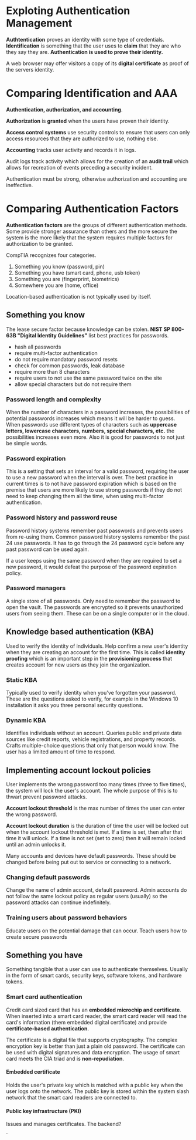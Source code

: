 # Exploting Authentication Management
**Authtentication** proves an identity with some type of credentials. **Identification** is something that the user uses to **claim** that they are who they say they are. **Authentication is used to prove their identity.**

A web browser may offer visitors a copy of its **digital certificate** as proof of the servers identity.

# Comparing Identification and AAA
**Authentication, authorization, and accounting**.

**Authorization** is **granted** when the users have proven their identity.

**Access control systems** use security controls to ensure that users can only access resources that they are authorized to use, nothing else.

**Accounting** tracks user activity and records it in logs.

Audit logs track activity which allows for the creation of an **audit trail** which allows for recreation of events preceding a security incident.

Authentication must be strong, otherwise authorization and accounting are ineffective.
# Comparing Authentication Factors
**Authentication factors** are the groups of different authentication methods. Some provide stronger assurance than others and the more secure the system is the more likely that the system requires multiple factors for authorization to be granted.

CompTIA recognizes four categories.
1. Something you know (password, pin)
2. Something you have (smart card, phone, usb token)
3. Something you are (fingerprint, biometrics)
4. Somewhere you are (home, office)

Location-based authentication is not typically used by itself.

## Something you know
The lease secure factor because knowledge can be stolen. **NIST SP 800-63B "Digital Identity Guidelines"** list best practices for passwords. 

- hash all passwords
- require multi-factor authentication
- do not require mandatory password resets
- check for common passwords, leak database
- require more than 8 characters
- require users to not use the same password twice on the site
- allow special characters but do not require them

### Password length and complexity
When the number of characters in a password increases, the possibilities of potential passwords increases which means it will be harder to guess. When passwords use different types of characters such as **uppercase letters, lowercase characters, numbers, special characters, etc.** the possibilities increases even more. Also it is good for passwords to not just be simple words.

### Password expiration
This is a setting that sets an interval for a valid password, requiring the user to use a new password when the interval is over. The best practice in current times is to not have password expiration which is based on the premise that users are more likely to use strong passwords if they do not need to keep changing them all the time, when using multi-factor authentication.

### Password history and password reuse
Password history systems remember past passwords and prevents users from re-using them. Common password history systems remember the past 24 use passwords. It has to go through the 24 password cycle before any past password can be used again.


If a user keeps using the same password when they are required to set a new password, it would defeat the purpose of the password expiration policy.

### Password managers
A single store of all passwords. Only need to remember the password to open the vault. The passwords are encrypted so it prevents unauthorized users from seeing them. These can be on a single computer or in the cloud.

## Knowledge based authentication (KBA)
Used to verify the identity of individuals. Help confirm a new user's identity when they are creating an account for the first time. This is called **identity proofing** which is an important step in the **provisioning process** that creates account for new users as they join the organization.

### Static KBA
Typically used to verify identity when you've forgotten your password. These are the questions asked to verify, for example in the Windows 10 installation it asks you three personal security questions.

### Dynamic KBA
Identifies individuals without an account. Queries public and private data sources like credit reports, vehicle registrations, and property records. Crafts multiple-choice questions that only that person would know. The user has a limited amount of time to respond.

## Implementing account lockout policies
User implements the wrong password too many times (three to five times), the system will lock the user's account. The whole purpose of this is to thwart prevent password attacks.

**Account lockout threshold** is the max number of times the user can enter the wrong password.

**Account lockout duration** is the duration of time the user will be locked out when the account lockout threshold is met. If a time is set, then after that time it will unlock. If a time is not set (set to zero) then it will remain locked until an admin unlocks it. 

Many accounts and devices have default passwords. These should be changed before being put out to service or connecting to a network.

### Changing default passwords
Change the name of admin account, default password. Admin accounts do not follow the same lockout policy as regular users (usually) so the password attacks can continue indefinitely.

### Training users about password behaviors
Educate users on the potential damage that can occur. Teach users how to create secure passwords

## Something you have
Something tangible that a user can use to authenticate themselves. Usually in the form of smart cards, security keys, software tokens, and hardware tokens.

### Smart card authentication
Credit card sized card that has an **embedded microchip and certificate**. When inserted into a smart card reader, the smart card reader will read the card's information (them embedded digital certificate) and provide **certificate-based authentication**.

The certificate is a digital file that supports cryptography.  The complex encryption key is better than just a plain old password. The certificate can be used with digital signatures and data encryption. The usage of smart card meets the CIA triad and is **non-repudiation**.

#### Embedded certificate
Holds the user's private key which is matched with a public key when the user logs onto the network. The public key is stored within the system slash network that the smart card readers are connected to.

#### Public key infrastructure (PKI)
Issues and manages certificates. The backend?





`




